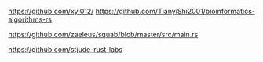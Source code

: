 


https://github.com/xyl012/
https://github.com/TianyiShi2001/bioinformatics-algorithms-rs

https://github.com/zaeleus/squab/blob/master/src/main.rs


https://github.com/stjude-rust-labs

